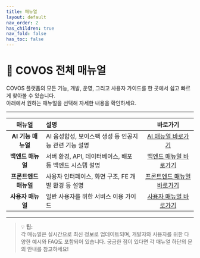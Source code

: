 ```yaml
---
title: 매뉴얼
layout: default
nav_order: 2
has_children: true
nav_fold: false
has_toc: false
---
```

# 📖 COVOS 전체 매뉴얼

COVOS 플랫폼의 모든 기능, 개발, 운영, 그리고 사용자 가이드를 한 곳에서 쉽고 빠르게 찾아볼 수 있습니다.<br>
아래에서 원하는 매뉴얼을 선택해 자세한 내용을 확인하세요.

---

| 매뉴얼 | 설명 | 바로가기 |
|:------:|:-----|:--------:|
| **AI 기능 매뉴얼** | AI 음성합성, 보이스팩 생성 등 인공지능 관련 기능 설명 | [AI 매뉴얼 바로가기](ai.md) |
| **백엔드 매뉴얼** | 서버 환경, API, 데이터베이스, 배포 등 백엔드 시스템 설명 | [백엔드 매뉴얼 바로가기](backend.md) |
| **프론트엔드 매뉴얼** | 사용자 인터페이스, 화면 구조, FE 개발 환경 등 설명 | [프론트엔드 매뉴얼 바로가기](frontend.md) |
| **사용자 매뉴얼** | 일반 사용자를 위한 서비스 이용 가이드 | [사용자 매뉴얼 바로가기](user_manual.md) |


---

> 💡 **팁:**<br>
> 각 매뉴얼은 실시간으로 최신 정보로 업데이트되며, 개발자와 사용자를 위한 다양한 예시와 FAQ도 포함되어 있습니다.
> 궁금한 점이 있다면 각 매뉴얼 하단의 문의 안내를 참고하세요!